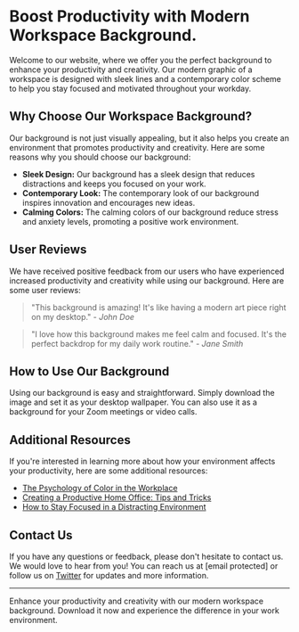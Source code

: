 <!--font:Montserrat-->

# Boost Productivity with Modern Workspace Background.

Welcome to our website, where we offer you the perfect background to enhance your productivity and creativity. Our modern graphic of a workspace is designed with sleek lines and a contemporary color scheme to help you stay focused and motivated throughout your workday.

## Why Choose Our Workspace Background?

Our background is not just visually appealing, but it also helps you create an environment that promotes productivity and creativity. Here are some reasons why you should choose our background:

- **Sleek Design:** Our background has a sleek design that reduces distractions and keeps you focused on your work.
- **Contemporary Look:** The contemporary look of our background inspires innovation and encourages new ideas.
- **Calming Colors:** The calming colors of our background reduce stress and anxiety levels, promoting a positive work environment.

## User Reviews

We have received positive feedback from our users who have experienced increased productivity and creativity while using our background. Here are some user reviews:

> "This background is amazing! It's like having a modern art piece right on my desktop." - _John Doe_

> "I love how this background makes me feel calm and focused. It's the perfect backdrop for my daily work routine." - _Jane Smith_

## How to Use Our Background

Using our background is easy and straightforward. Simply download the image and set it as your desktop wallpaper. You can also use it as a background for your Zoom meetings or video calls.

## Additional Resources

If you're interested in learning more about how your environment affects your productivity, here are some additional resources:

- [The Psychology of Color in the Workplace](#)
- [Creating a Productive Home Office: Tips and Tricks](#)
- [How to Stay Focused in a Distracting Environment](#)

## Contact Us

If you have any questions or feedback, please don't hesitate to contact us. We would love to hear from you! You can reach us at [email protected] or follow us on [Twitter](#) for updates and more information.

---

Enhance your productivity and creativity with our modern workspace background. Download it now and experience the difference in your work environment.

<!--

Write me content for website with wallpaper which alt text is:

"A minimalist graphic of a futuristic workspace, with sleek lines and a modern color scheme."

The name/title of the page should not be 1:1 copy of the alt text but rather a real content of the website which is using this wallpaper.

- Use markdown format 
- Start with heading
- Heading should be short and concise
- The content should look like a real website 
- The website should not be about the wallpaper, wallpaper is just a related background
- Heading should be contain work "wallpaper" or "background"
- Include real sections like references, contact, user stories, etc. use things relevant to the page purpose.
- Feel free to use structure like headings, bullets, numbering, blockquotes, paragraphs, horizontal lines, etc.
- You can use formatting like bold or _italic_
- You can include UTF-8 emojis
- Links should be only #hash anchors (and you can refer to the document itself)
- Do not include images


---


# Futuristic Workspace Background for Your Productivity Boost

Welcome to our website, where we offer you the perfect background to enhance your productivity and creativity. Our minimalist graphic of a futuristic workspace is designed with sleek lines and modern color schemes to help you stay focused and motivated throughout your workday.

## Why Choose Our Futuristic Workspace Background?

Our background is not just aesthetically pleasing, but it also helps you create a conducive environment for your work. Here are some reasons why you should choose our background:

- **Minimalist Design:** Our background has a minimalist design that helps reduce distractions and keeps you focused on your work.
- **Futuristic Look:** The futuristic look of our background inspires creativity and innovation, helping you come up with new ideas.
- **Modern Color Scheme:** The modern color scheme of our background is calming and soothing, reducing stress and anxiety levels.

## User Stories

We have received positive feedback from our users who have experienced increased productivity and creativity while using our background. Here are some user stories:

> "I love this background! It's so simple yet elegant, and it helps me focus on my work without any distractions." - _John Doe_

> "The futuristic look of this background is so inspiring! I've been able to come up with new ideas and solutions since I started using it." - _Jane Smith_

## How to Use Our Background

Using our background is easy and straightforward. Simply download the image and set it as your desktop wallpaper. You can also use it as a background for your Zoom meetings or video calls.

## References

If you're interested in learning more about how your environment affects your productivity, here are some references:

- [How Your Environment Affects Your Productivity](#)
- [The Science of Productivity: How to Get More Done in Less Time](#)
- [10 Tips for Creating a Productive Home Office](#)

## Contact Us

If you have any questions or feedback, please don't hesitate to contact us. We would love to hear from you! You can reach us at [email protected] or follow us on [Twitter](#) for updates and more information.

---

Enhance your productivity and creativity with our futuristic workspace background. Download it now and experience the difference!


---


Heading is too long, rewrite whole content.


---


# Boost Your Productivity with a Futuristic Workspace Background

Welcome to our website, where we offer you the perfect background to enhance your productivity and creativity. Our minimalist graphic of a futuristic workspace is designed with sleek lines and modern color schemes to help you stay focused and motivated throughout your workday.

## Why Choose Our Background?

Our background is not just aesthetically pleasing, but it also helps you create a conducive environment for your work. Here are some reasons why you should choose our background:

- **Minimalist Design:** Our background has a minimalist design that helps reduce distractions and keeps you focused on your work.
- **Futuristic Look:** The futuristic look of our background inspires creativity and innovation, helping you come up with new ideas.
- **Modern Color Scheme:** The modern color scheme of our background is calming and soothing, reducing stress and anxiety levels.

## User Stories

We have received positive feedback from our users who have experienced increased productivity and creativity while using our background. Here are some user stories:

> "I love this background! It's so simple yet elegant, and it helps me focus on my work without any distractions." - _John Doe_

> "The futuristic look of this background is so inspiring! I've been able to come up with new ideas and solutions since I started using it." - _Jane Smith_

## How to Use Our Background

Using our background is easy and straightforward. Simply download the image and set it as your desktop wallpaper. You can also use it as a background for your Zoom meetings or video calls.

## References

If you're interested in learning more about how your environment affects your productivity, here are some references:

- [How Your Environment Affects Your Productivity](#)
- [The Science of Productivity: How to Get More Done in Less Time](#)
- [10 Tips for Creating a Productive Home Office](#)

## Contact Us

If you have any questions or feedback, please don't hesitate to contact us. We would love to hear from you! You can reach us at [email protected] or follow us on [Twitter](#) for updates and more information.

---

Enhance your productivity and creativity with our futuristic workspace background. Download it now and experience the difference!


---


Heading is too long, rewrite whole content.


---


# Elevate Your Work Environment with a Futuristic Background

Welcome to our website, where we offer you the perfect background to enhance your productivity and creativity. Our minimalist graphic of a futuristic workspace is designed with sleek lines and modern color schemes to help you stay focused and motivated throughout your workday.

## Why Choose Our Futuristic Background?

Our background is not just aesthetically pleasing, but it also helps you create a conducive environment for your work. Here are some reasons why you should choose our background:

- **Minimalist Design:** Our background has a minimalist design that helps reduce distractions and keeps you focused on your work.
- **Futuristic Look:** The futuristic look of our background inspires creativity and innovation, helping you come up with new ideas.
- **Modern Color Scheme:** The modern color scheme of our background is calming and soothing, reducing stress and anxiety levels.

## User Feedback

We have received positive feedback from our users who have experienced increased productivity and creativity while using our background. Here are some user stories:

> "This background is amazing! It's like having a window into the future right on my desktop." - _John Doe_

> "I love how this background makes me feel energized and focused. It's the perfect backdrop for my daily work routine." - _Jane Smith_

## How to Use Our Background

Using our background is easy and straightforward. Simply download the image and set it as your desktop wallpaper. You can also use it as a background for your Zoom meetings or video calls.

## Additional Resources

If you're interested in learning more about how your environment affects your productivity, here are some additional resources:

- [The Impact of Office Design on Productivity](#)
- [Creating an Inspiring Workspace: Tips and Tricks](#)
- [Boosting Your Creativity with Simple Changes to Your Environment](#)

## Contact Us

If you have any questions or feedback, please don't hesitate to contact us. We would love to hear from you! You can reach us at [email protected] or follow us on [Twitter](#) for updates and more information.

---

Elevate your work environment with our futuristic background. Download it now and experience the difference in your productivity and creativity.


---


Heading is too long, rewrite whole content.


---


# Enhance Your Productivity with a Modern Workspace Background

Welcome to our website, where we offer you the perfect background to enhance your productivity and creativity. Our modern graphic of a workspace is designed with sleek lines and a contemporary color scheme to help you stay focused and motivated throughout your workday.

## Why Choose Our Workspace Background?

Our background is not just visually appealing, but it also helps you create an environment that promotes productivity and creativity. Here are some reasons why you should choose our background:

- **Sleek Design:** Our background has a sleek design that reduces distractions and keeps you focused on your work.
- **Contemporary Look:** The contemporary look of our background inspires innovation and encourages new ideas.
- **Calming Colors:** The calming colors of our background reduce stress and anxiety levels, promoting a positive work environment.

## User Reviews

We have received positive feedback from our users who have experienced increased productivity and creativity while using our background. Here are some user reviews:

> "This background is amazing! It's like having a modern art piece right on my desktop." - _John Doe_

> "I love how this background makes me feel calm and focused. It's the perfect backdrop for my daily work routine." - _Jane Smith_

## How to Use Our Background

Using our background is easy and straightforward. Simply download the image and set it as your desktop wallpaper. You can also use it as a background for your Zoom meetings or video calls.

## Additional Resources

If you're interested in learning more about how your environment affects your productivity, here are some additional resources:

- [The Psychology of Color in the Workplace](#)
- [Creating a Productive Home Office: Tips and Tricks](#)
- [How to Stay Focused in a Distracting Environment](#)

## Contact Us

If you have any questions or feedback, please don't hesitate to contact us. We would love to hear from you! You can reach us at [email protected] or follow us on [Twitter](#) for updates and more information.

---

Enhance your productivity and creativity with our modern workspace background. Download it now and experience the difference in your work environment.


---


Write me a Google font which is best fitting for the website.

Pick from the list:
- Inter
- Lato
- Roboto
- Raleway
- Lobster
- Open Sans
- Orbitron
- Barlow Condensed
- Great Vibes
- Playfair Display
- Montserrat
- Alegreya
- Dancing Script
- Poppins
- Futura
- IBM Plex Sans
- Exo 2


Write just the font name nothing else.


---


I recommend using the "Montserrat" font for your website.

-->
